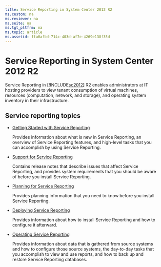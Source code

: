 ```yaml
---
title: Service Reporting in System Center 2012 R2
ms.custom: na
ms.reviewer: na
ms.suite: na
ms.tgt_pltfrm: na
ms.topic: article
ms.assetid: ffa0afbd-714c-403d-af7e-4269e138f35d
---
```

# Service Reporting in System Center 2012 R2
Service Reporting in [!INCLUDE[sc2012](Token/sc2012_md.md)] R2 enables administrators at IT hosting providers to view tenant consumption of virtual machines, resources \(computation, network, and storage\), and operating system inventory in their infrastructure.

## Service reporting topics

-   [Getting Started with Service Reporting](assetId:///d40599a6-6e26-44e1-b913-9d4c0e5043f2)

    Provides information about what is new in Service Reporting, an overview of Service Reporting features, and high\-level tasks that you can accomplish by using Service Reporting.

-   [Support for Service Reporting](assetId:///3094a7c4-55ef-4705-8ed8-20ec323b0d7a)

    Contains release notes that describe issues that affect Service Reporting, and provides system requirements that you should be aware of before you install Service Reporting.

-   [Planning for Service Reporting](assetId:///fd664e1f-7f6c-425e-a3ac-bf3f2e6a6b8e)

    Provides planning information that you need to know before you install Service Reporting.

-   [Deploying Service Reporting](assetId:///b7b542f1-7169-4cc7-b736-bf2077af8d21)

    Provides information about how to install Service Reporting and how to configure it afterward.

-   [Operating Service Reporting](assetId:///7cb80994-1771-453c-b74d-331105a4140b)

    Provides information about data that is gathered from source systems and how to configure those source systems, the day\-to\-day tasks that you accomplish to view and use reports, and how to back up and restore Service Reporting databases.



